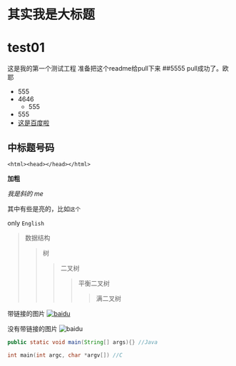 其实我是大标题
===
# test01
这是我的第一个测试工程
准备把这个readme给pull下来
##5555
pull成功了。欧耶
* 555
* 4646
  * 555
* 555
* [这是百度啦](http://www.baidu.com "鼠标勾引")

中标题号码
---

`<html><head></head></html>`

**加粗**

_我是斜的_  _me_

其中有些是亮的，比如`这个`

only `English`

>数据结构
>>树
>>>二叉树
>>>>平衡二叉树
>>>>>满二叉树

带链接的图片
[![baidu]](http://baidu.com)

[baidu]:http://www.baidu.com/img/bdlogo.gif "百度Logo"
没有带链接的图片
![baidu](http://www.baidu.com/img/bdlogo.gif "百度logo")

```Java
public static void main(String[] args){} //Java
```
```c
int main(int argc, char *argv[]) //C
```